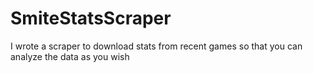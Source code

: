 # SmiteStatsScraper
I wrote a scraper to download stats from recent games so that you can analyze the data as you wish
